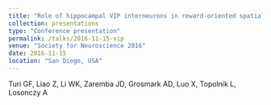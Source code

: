 ```yaml
---
title: "Role of hippocampal VIP interneurons in reward-oriented spatial learning"
collection: presentations
type: "Conference presentation"
permalink: /talks/2016-11-15-vip
venue: "Society for Neuroscience 2016"
date: 2016-11-15
location: "San Diego, USA"
---
```

Turi GF, Liao Z, Li WK, Zaremba JD, Grosmark AD, Luo X, Topolnik L, Losonczy A
